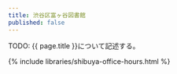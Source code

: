 ```yaml
---
title: 渋谷区富ヶ谷図書館
published: false
---
```


TODO: {{ page.title }}について記述する。

{% include libraries/shibuya-office-hours.html %}
